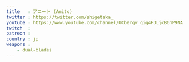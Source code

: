 ```yaml
---
title   : アニート (Anito)
twitter : https://twitter.com/shigetaka_
youtube : https://www.youtube.com/channel/UCberqv_qig4FJLjcB6hP9NA
twitch  : 
patreon : 
country : jp
weapons :
    - dual-blades
---
```


